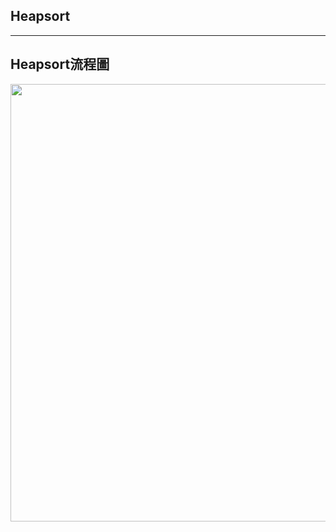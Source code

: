 ## Heapsort
---------------------



















## Heapsort流程圖
<img src="https://github.com/weberliao/Data-structure-and-Algorithm/blob/README.md/85390.jpg" height='700' weight='550'>
